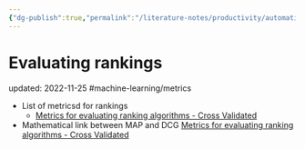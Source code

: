 ```yaml
---
{"dg-publish":true,"permalink":"/literature-notes/productivity/automation/evaluating-rankings/"}
---
```



# Evaluating rankings
updated: 2022-11-25
#machine-learning/metrics

- List of metricsd for rankings 
	- [Metrics for evaluating ranking algorithms - Cross Validated](https://stats.stackexchange.com/questions/159657/metrics-for-evaluating-ranking-algorithms)
- Mathematical link between MAP and DCG [Metrics for evaluating ranking algorithms - Cross Validated](https://stats.stackexchange.com/questions/159657/metrics-for-evaluating-ranking-algorithms)
